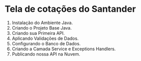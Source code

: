 # Tela de cotações do Santander
1. Instalação do Ambiente Java.
2. Criando o Projeto Base Java.
3. Criando sua Primeira API.
4. Aplicando Validações de Dados.
5. Configurando o Banco de Dados.
6. Criando a Camada Service e Exceptions Handlers.
7. Publicando nossa API na Nuvem.
